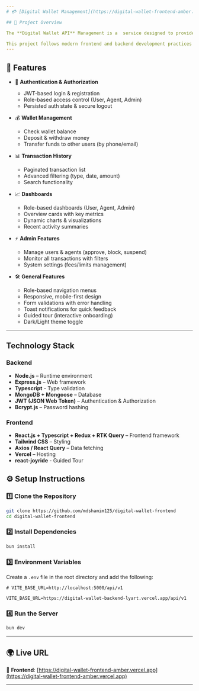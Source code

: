 ```yaml
---
# 💳 [Digital Wallet Management](https://digital-wallet-frontend-amber.vercel.app)

## 📌 Project Overview

The **Digital Wallet API** Management is a  service designed to provide secure and scalable digital financial transactions. It enables users to manage their wallet balance, perform transactions (send/receive money, deposits, withdrawals), and access real-time financial data such as recent activities and analytics.

This project follows modern frontend and backend development practices with role-based authentication, error handling, folder structures and RESTful design principles.
---
```


## 🚀 Features

- 🔐 **Authentication & Authorization**

  - JWT-based login & registration
  - Role-based access control (User, Agent, Admin)
  - Persisted auth state & secure logout

- 💰 **Wallet Management**

  - Check wallet balance
  - Deposit & withdraw money
  - Transfer funds to other users (by phone/email)

- 📊 **Transaction History**

  - Paginated transaction list
  - Advanced filtering (type, date, amount)
  - Search functionality

- 📈 **Dashboards**

  - Role-based dashboards (User, Agent, Admin)
  - Overview cards with key metrics
  - Dynamic charts & visualizations
  - Recent activity summaries

- ⚡ **Admin Features**

  - Manage users & agents (approve, block, suspend)
  - Monitor all transactions with filters
  - System settings (fees/limits management)

- 🛠 **General Features**
  - Role-based navigation menus
  - Responsive, mobile-first design
  - Form validations with error handling
  - Toast notifications for quick feedback
  - Guided tour (interactive onboarding)
  - Dark/Light theme toggle

---

## Technology Stack

### Backend

- **Node.js** – Runtime environment
- **Express.js** – Web framework
- **Typescript** - Type validation
- **MongoDB + Mongoose** – Database
- **JWT (JSON Web Token)** – Authentication & Authorization
- **Bcrypt.js** – Password hashing

### Frontend

- **React.js + Typescript + Redux + RTK Query** – Frontend framework
- **Tailwind CSS** – Styling
- **Axios / React Query** – Data fetching
- **Vercel** – Hosting
- **react-joyride** - Guided Tour

## ⚙️ Setup Instructions

### 1️⃣ Clone the Repository

```bash
git clone https://github.com/mdshamim125/digital-wallet-frontend
cd digital-wallet-frontend
```

### 2️⃣ Install Dependencies

```bash
bun install
```

### 3️⃣ Environment Variables

Create a `.env` file in the root directory and add the following:

```
# VITE_BASE_URL=http://localhost:5000/api/v1

VITE_BASE_URL=https://digital-wallet-backend-lyart.vercel.app/api/v1
```

### 4️⃣ Run the Server

```bash
bun dev

```

---

## 🌍 Live URL

🔗 **Frontend**: [https://digital-wallet-frontend-amber.vercel.app](https://digital-wallet-frontend-amber.vercel.app)

---

